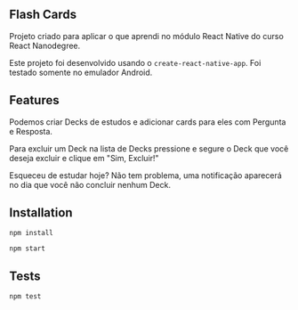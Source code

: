 ## Flash Cards
Projeto criado para aplicar o que aprendi no módulo React Native do curso React Nanodegree.

Este projeto foi desenvolvido usando o ```create-react-native-app```. Foi testado somente no emulador Android.

## Features
Podemos criar Decks de estudos e adicionar cards para eles com Pergunta e Resposta.

Para excluir um Deck na lista de Decks pressione e segure o Deck que você deseja excluir e clique em "Sim, Excluir!"

Esqueceu de estudar hoje? Não tem problema, uma notificação aparecerá no dia que você não concluir nenhum Deck.


## Installation
```npm install```

```npm start```

## Tests
```npm test```
